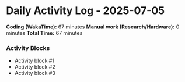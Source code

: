 # Daily Activity Log - 2025-07-05

**Coding (WakaTime):** 67 minutes
**Manual work (Research/Hardware):** 0 minutes
**Total Time:** 67 minutes

### Activity Blocks
- Activity block #1
- Activity block #2
- Activity block #3
